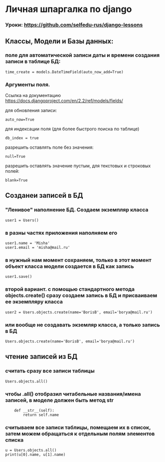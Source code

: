 # Личная шпаргалка по django

### Уроки: https://github.com/selfedu-rus/django-lessons

## Классы, Модели и Базы данных:
### поле для автоматической записи даты и времени создания записи в таблице БД:
```
time_create = models.DateTimeField(auto_now_add=True)
```
### Аргументы поля.
Ссылка на документацию https://docs.djangoproject.com/en/2.2/ref/models/fields/

для обновления записи:
```
auto_now=True
```
для индексации поля (для более быстрого поиска по таблице)
```
db_index = true
```
разрешить оставлять поле без значения:
```
null=True
```
разрешить оставлять значение пустым, для текстовых и строковых полей:
```
blank=True
```
 ## Созданеи записей в БД
 ### "Ленивое" наполнение БД. Создаем экземпляр класса
 ```
 user1 = Users()
 ```
 ### в разны частях приложения наполняем его
 ```
 user1.name = 'Misha'
 user1.email = 'misha@mail.ru'
 ```
 ### в нужный нам момент сохраняем, только в этот момент объект класса модели создается в БД как запись
 ```
 user1.save()
 ```
 ### второй вариант. с помощью стандартного метода objects.create() сразу создаем запись в БД и присваиваем ее экземпляру класса
```
user2 = Users.objects.create(name='BorisB', email='borya@mail.ru')
```
 ### или вообще не создавать экземляр класса, а только запись в БД
```
Users.objects.create(name='BorisB', email='borya@mail.ru')
```
## чтение записей из БД
### считать сразу все записи таблицы
```
Users.objects.all()
```
### чтобы .all() отобразил читабельные названия/имена записей, в моделе должен быть метод str
```
    def __str__(self):
        return self.name
```
### считываем все записи таблицы, помещаем их в список, затем можем обращаться к отдельным полям элементов списка
```
u = Users.objects.all()
print(u[0].name, u[1].name)
```
